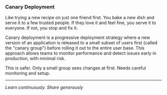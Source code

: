 ### Canary Deployment

Like trying a new recipe on just one friend first. You bake a new dish and serve it to a few trusted people. If they love it and feel fine, you serve it to everyone. If not, you stop and fix it.

Canary deployment is a progressive deployment strategy where a new version of an application is released to a small subset of users first (called the "canary group") before rolling it out to the entire user base. This approach allows teams to monitor performance and detect issues early in production, with minimal risk.

This is safer. Only a small group sees changes at first. Needs careful monitoring and setup. 

---

*Learn continuously. Share generously*